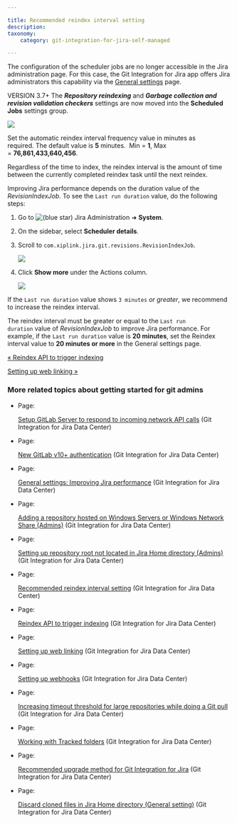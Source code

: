 ```yaml
---

title: Recommended reindex interval setting
description:
taxonomy:
    category: git-integration-for-jira-self-managed

---
```

The configuration of the scheduler jobs are no longer accessible in the Jira administration page. For this case, the Git Integration for Jira app offers Jira administrators this capability via the [General settings](/git-integration-for-jira-self-managed/General-settings) page.

VERSION 3.7+ The ​_**Repository reindexing**_ and _**Garbage collection and revision validation checkers**_ settings are now moved into the **Scheduled Jobs** settings group.

![](https://bigbrassband.atlassian.net/wiki/download/thumbnails/1930396353/gitserver-gencfg-scheduled-jobs-repo-ridx-cfg.png?version=1&modificationDate=1630642790933&cacheVersion=1&api=v2&width=680&height=269)

Set the automatic reindex interval frequency value in minutes as required. The default value is **5** minutes.  Min = **1**, Max = **76,861,433,640,456**.

Regardless of the time to index, the reindex interval is the amount of time between the currently completed reindex task until the next reindex.

Improving Jira performance depends on the duration value of the _RevisionIndexJob_. To see the `Last run duration` value, do the following steps:

1.  Go to ![(blue star)](/wiki/s/-1639011364/6452/8b4898d3c114827e64ec143b4fa79bb76a6cfa5b/_/images/icons/emoticons/star_blue.png) Jira Administration ➜ **System**.

2.  On the sidebar, select **Scheduler details**.

3.  Scroll to `com.xiplink.jira.git.revisions.RevisionIndexJob`.

    ![](https://bigbrassband.atlassian.net/wiki/download/thumbnails/1930396353/ira-system-sched-details-revidxjob-item(c).png?version=1&modificationDate=1630642790449&cacheVersion=1&api=v2&width=646&height=163)
4.  Click **Show more** under the Actions column.

    ![](https://bigbrassband.atlassian.net/wiki/download/thumbnails/1930396353/jira-system-sched-details-revisionindexjob(c).png?version=1&modificationDate=1630642790693&cacheVersion=1&api=v2&width=646&height=202)

If the `Last run duration` value shows `3 minutes` _or greater_, we recommend to increase the reindex interval.

The reindex interval must be greater or equal to the `Last run duration` value of _RevisionIndexJob_ to improve Jira performance. For example, if the `Last run duration` value is **20 minutes**, set the Reindex interval value to **20 minutes or more** in the General settings page.

[« Reindex API to trigger indexing](/wiki/spaces/GIJDC/pages/1930396333/Reindex+API+to+trigger+indexing)

[Setting up web linking »](/wiki/spaces/GIJDC/pages/1930396395/Setting+up+web+linking)

### More related topics about getting started for git admins

*   Page:

    [Setup GitLab Server to respond to incoming network API calls](/wiki/spaces/GIJDC/pages/1930396193/Setup+GitLab+Server+to+respond+to+incoming+network+API+calls) (Git Integration for Jira Data Center)

*   Page:

    [New GitLab v10+ authentication](/wiki/spaces/GIJDC/pages/1930396211) (Git Integration for Jira Data Center)

*   Page:

    [General settings: Improving Jira performance](/wiki/spaces/GIJDC/pages/1930396229/General+settings%3A+Improving+Jira+performance) (Git Integration for Jira Data Center)

*   Page:

    [Adding a repository hosted on Windows Servers or Windows Network Share (Admins)](/wiki/spaces/GIJDC/pages/1930396287) (Git Integration for Jira Data Center)

*   Page:

    [Setting up repository root not located in Jira Home directory (Admins)](/wiki/spaces/GIJDC/pages/1930396317) (Git Integration for Jira Data Center)

*   Page:

    [Recommended reindex interval setting](/wiki/spaces/GIJDC/pages/1930396353/Recommended+reindex+interval+setting) (Git Integration for Jira Data Center)

*   Page:

    [Reindex API to trigger indexing](/wiki/spaces/GIJDC/pages/1930396333/Reindex+API+to+trigger+indexing) (Git Integration for Jira Data Center)

*   Page:

    [Setting up web linking](/wiki/spaces/GIJDC/pages/1930396395/Setting+up+web+linking) (Git Integration for Jira Data Center)

*   Page:

    [Setting up webhooks](/wiki/spaces/GIJDC/pages/1930396415/Setting+up+webhooks) (Git Integration for Jira Data Center)

*   Page:

    [Increasing timeout threshold for large repositories while doing a Git pull](/wiki/spaces/GIJDC/pages/1930396447/Increasing+timeout+threshold+for+large+repositories+while+doing+a+Git+pull) (Git Integration for Jira Data Center)

*   Page:

    [Working with Tracked folders](/wiki/spaces/GIJDC/pages/1930396479/Working+with+Tracked+folders) (Git Integration for Jira Data Center)

*   Page:

    [Recommended upgrade method for Git Integration for Jira](/wiki/spaces/GIJDC/pages/1930396509/Recommended+upgrade+method+for+Git+Integration+for+Jira) (Git Integration for Jira Data Center)

*   Page:

    [Discard cloned files in Jira Home directory (General setting)](/wiki/spaces/GIJDC/pages/1930396547) (Git Integration for Jira Data Center)